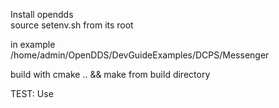 Install opendds  
source setenv.sh from its root  

in example  
/home/admin/OpenDDS/DevGuideExamples/DCPS/Messenger

build with cmake .. && make from build directory

TEST:
Use 
